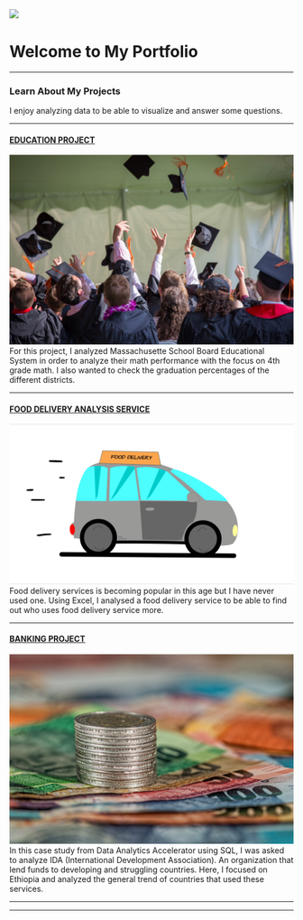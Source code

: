 <img src="images/My project-1 (3).png?raw=true"/>

# Welcome to My Portfolio

---

### Learn About My Projects
I enjoy analyzing data to be able to visualize and answer some questions.

---
#### [EDUCATION PROJECT](https://www.linkedin.com/pulse/data-analysis-state-school-board-osayamen-ozigagu/)
<img src="images/pexels-emily-ranquist-1205651.jpg?raw=true"/>
For this project, I analyzed Massachusette School Board Educational System in order to analyze their math performance with the focus on 4th grade math. I also wanted to check the graduation percentages of the different districts.

---
#### [FOOD DELIVERY ANALYSIS SERVICE](https://www.linkedin.com/posts/osayamen-ozigagu_activity-7024103662490685440-I5dd?utm_source=share&utm_medium=member_desktop)
[<img src="images/DOOR-DASH1-21-2023_16-34-58.gif?raw=true"/>](https://www.linkedin.com/pulse/doordash-sales-analysis-using-excel-my-view-osayamen-ozigagu%3FtrackingId=rXrGiOACQT2LcPninwCtNQ%253D%253D/?trackingId=rXrGiOACQT2LcPninwCtNQ%3D%3D)
Food delivery services is becoming popular in this age but I have never used one. Using Excel, I analysed a food delivery service to be able to find out who uses food delivery service more. 


---
#### [BANKING PROJECT](https://www.linkedin.com/pulse/loan-repayment-analysis-using-sql-query-osayamen-ozigagu)
[<img src="images/pexels-pixabay-210574.jpg?raw=true"/>]()
In this case study from Data Analytics Accelerator using SQL, I was asked to analyze IDA (International Development Association). An organization that lend funds to developing and struggling countries. Here, I focused on Ethiopia and analyzed the general trend of countries that used these services. 

---



---





